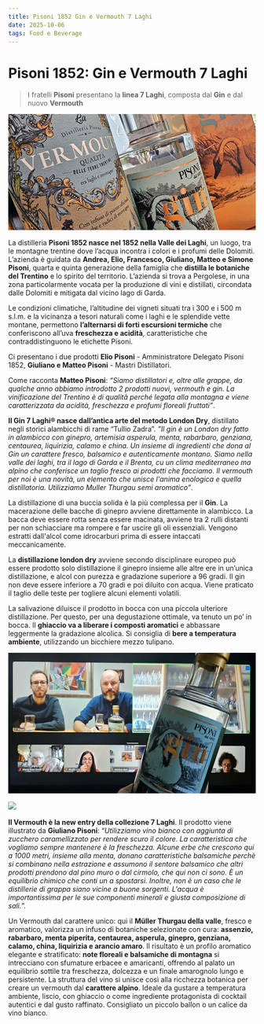 ```yaml
---
title: Pisoni 1852 Gin e Vermouth 7 Laghi
date: 2025-10-06 
tags: Food e Beverage 
---
```


# Pisoni 1852: Gin e Vermouth 7 Laghi 

> I fratelli **Pisoni** presentano la **linea 7 Laghi**, composta dal **Gin** e dal nuovo **Vermouth** 
 
![](banner.jpg)

La distilleria **Pisoni 1852 nasce nel 1852  nella Valle dei Laghi**, un luogo, tra le montagne trentine dove l’acqua incontra i colori e i profumi delle Dolomiti. L’azienda è guidata da **Andrea, Elio, Francesco, Giuliano, Matteo e Simone Pisoni**, quarta e quinta generazione della famiglia che **distilla le botaniche del Trentino** e lo spirito del territorio. L’azienda si trova a Pergolese, in una zona particolarmente vocata per la produzione di vini e distillati, circondata dalle Dolomiti e mitigata dal vicino lago di Garda. 

Le condizioni climatiche, l’altitudine dei vigneti situati tra i 300 e i 500 m s.l.m. e la vicinanza a tesori naturali come i laghi e le splendide vette montane, permettono **l’alternarsi di forti escursioni termiche** che conferiscono all’uva **freschezza e acidità**, caratteristiche che contraddistinguono le etichette Pisoni.


Ci presentano i due prodotti **Elio Pisoni** - Amministratore Delegato Pisoni 1852, **Giuliano e Matteo Pisoni** - Mastri Distillatori.

Come racconta **Matteo Pisoni**: _“Siamo distillatori e, oltre alle grappe, da qualche anno abbiamo introdotto 2 prodotti nuovi, vermouth e gin. La vinificazione del Trentino è di qualità perché legata alla montagna e viene caratterizzata da acidità, freschezza e profumi floreali fruttati”_.

**Il Gin 7 Laghi® nasce dall’antica arte del metodo London Dry**, distillato negli storici alambicchi di rame “Tullio Zadra”. _”Il gin è un London dry fatto in alambicco con ginepro, artemisia asperula, menta, rabarbaro, genziana, centaurea, liquirizia, calamo e china. Un insieme di ingredienti che dona al Gin un carattere fresco, balsamico e autenticamente montano. Siamo nella valle dei laghi, tra il lago di Garda e il Brenta, cu un clima mediterraneo ma alpino che conferisce un taglio fresco ai prodotti che facciamo. Il vermouth per noi è una novità, un elemento che unisce l'anima enologica e quella distillatoria. Utilizziamo Muller Thurgau semi aromatico”_. 

La distillazione di una buccia solida è la più complessa per il **Gin**. La macerazione delle bacche di ginepro avviene direttamente in alambicco. La bacca deve essere rotta senza essere macinata, avviene tra 2 rulli distanti per non schiacciare ma rompere e far uscire gli oli essenziali. Vengono estratti dall'alcol come idrocarburi prima di essere intaccati meccanicamente.


La **distillazione london dry** avviene secondo disciplinare europeo può essere prodotto solo distillazione il ginepro insieme alle altre ere in un’unica distillazione, e alcol con purezza e gradazione superiore a 96 gradi. Il gin non deve essere inferiore a 70 gradi e poi diluito con acqua. Viene praticato il taglio delle teste per togliere alcuni elementi volatili.


La salivazione diluisce il prodotto in bocca con una piccola ulteriore distillazione. Per questo, per una degustazione ottimale, va tenuto un po’ in bocca. Il **ghiaccio va a liberare i composti aromatici** e abbassare leggermente la gradazione alcolica. Si consiglia di **bere a temperatura ambiente**, utilizzando un bicchiere mezzo tulipano.

![](5.jpg)

![](8.jpg)

**Il Vermouth è la new entry della collezione 7 Laghi**. Il prodotto viene illustrato da **Giuliano Pisoni**: “_Utilizziamo vino bianco con aggiunta di zucchero caramellizzato per rendere scuro il colore. La caratteristica che vogliamo sempre mantenere è la freschezza. Alcune erbe che crescono qui a 1000 metri, insieme alla menta, donano caratteristiche balsamiche perchè si combinano nella estrazione e assumono il sentore balsamico che altri prodotti prendono dal pino muro o dal cirmolo, che qui non ci sono. È un equilibrio chimico che conti un a spostarsi. Inoltre, non è un caso che le distillerie di grappa siano vicine a buone sorgenti. L'acqua è importantissima per le sue componenti minerali e giusta composizione di sali._”.


Un Vermouth dal carattere unico: qui il **Müller Thurgau della valle**,  fresco e aromatico, valorizza un infuso di botaniche selezionate con cura: **assenzio, rabarbaro, menta piperita, centaurea, asperula, ginepro, genziana, calamo, china, liquirizia e arancio amaro**. 
Il risultato è un profilo aromatico elegante e stratificato: **note floreali e balsamiche di montagna** si intrecciano con sfumature erbacee e amaricanti, offrendo al palato un equilibrio sottile tra freschezza, dolcezza e un finale amarognolo lungo e persistente.
La struttura del vino si unisce così alla ricchezza botanica per creare un vermouth dal **carattere alpino**. Ideale da gustare a temperatura ambiente, liscio, con ghiaccio o come ingrediente protagonista di cocktail autentici e dal gusto raffinato. Consigliato un piccolo ballon o un calice da vino bianco.


